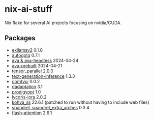 # nix-ai-stuff
Nix flake for several AI projects focusing on nvidia/CUDA.

## Packages
- [exllamav2](https://github.com/turboderp/exllamav2) 0.1.8
- [autogptq](https://github.com/PanQiWei/AutoGPTQ) 0.7.1
- [ava & ava-headless](https://www.avapls.com/) 2024-04-24
- [ava-prebuilt](https://www.avapls.com/) 2024-04-21
- [tensor_parallel](https://github.com/BlackSamorez/tensor_parallel) 2.0.0
- [text-generation-inference](https://github.com/huggingface/text-generation-inference) 1.3.3
- [comfyui](https://github.com/comfyanonymous/ComfyUI) 0.0.2
- [dadaptation](https://github.com/facebookresearch/dadaptation) 3.1
- [prodigyopt](https://github.com/konstmish/prodigy) 1.0
- [lycoris-lora](https://github.com/KohakuBlueleaf/LyCORIS) 2.0.2
- [kohya_ss](https://github.com/bmaltais/kohya_ss) 22.6.1 (patched to run without having to include web files)
- [spandrel, spandrel_extra_arches](https://github.com/chaiNNer-org/spandrel) 0.3.4
- [flash-attention](https://github.com/Dao-AILab/flash-attention) 2.6.1
